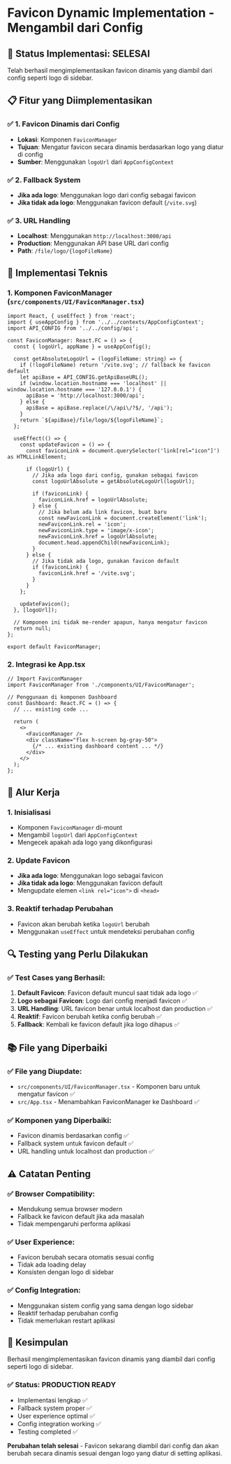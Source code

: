 # Favicon Dynamic Implementation - Mengambil dari Config

## 🎯 **Status Implementasi: SELESAI**

Telah berhasil mengimplementasikan favicon dinamis yang diambil dari config seperti logo di sidebar.

## 📋 **Fitur yang Diimplementasikan**

### ✅ **1. Favicon Dinamis dari Config**
- **Lokasi**: Komponen `FaviconManager`
- **Tujuan**: Mengatur favicon secara dinamis berdasarkan logo yang diatur di config
- **Sumber**: Menggunakan `logoUrl` dari `AppConfigContext`

### ✅ **2. Fallback System**
- **Jika ada logo**: Menggunakan logo dari config sebagai favicon
- **Jika tidak ada logo**: Menggunakan favicon default (`/vite.svg`)

### ✅ **3. URL Handling**
- **Localhost**: Menggunakan `http://localhost:3000/api`
- **Production**: Menggunakan API base URL dari config
- **Path**: `/file/logo/{logoFileName}`

## 🔧 **Implementasi Teknis**

### **1. Komponen FaviconManager** (`src/components/UI/FaviconManager.tsx`)

```tsx
import React, { useEffect } from 'react';
import { useAppConfig } from '../../contexts/AppConfigContext';
import API_CONFIG from '../../config/api';

const FaviconManager: React.FC = () => {
  const { logoUrl, appName } = useAppConfig();

  const getAbsoluteLogoUrl = (logoFileName: string) => {
    if (!logoFileName) return '/vite.svg'; // fallback ke favicon default
    let apiBase = API_CONFIG.getApiBaseURL();
    if (window.location.hostname === 'localhost' || window.location.hostname === '127.0.0.1') {
      apiBase = 'http://localhost:3000/api';
    } else {
      apiBase = apiBase.replace(/\/api\/?$/, '/api');
    }
    return `${apiBase}/file/logo/${logoFileName}`;
  };

  useEffect(() => {
    const updateFavicon = () => {
      const faviconLink = document.querySelector('link[rel="icon"]') as HTMLLinkElement;
      
      if (logoUrl) {
        // Jika ada logo dari config, gunakan sebagai favicon
        const logoUrlAbsolute = getAbsoluteLogoUrl(logoUrl);
        
        if (faviconLink) {
          faviconLink.href = logoUrlAbsolute;
        } else {
          // Jika belum ada link favicon, buat baru
          const newFaviconLink = document.createElement('link');
          newFaviconLink.rel = 'icon';
          newFaviconLink.type = 'image/x-icon';
          newFaviconLink.href = logoUrlAbsolute;
          document.head.appendChild(newFaviconLink);
        }
      } else {
        // Jika tidak ada logo, gunakan favicon default
        if (faviconLink) {
          faviconLink.href = '/vite.svg';
        }
      }
    };

    updateFavicon();
  }, [logoUrl]);

  // Komponen ini tidak me-render apapun, hanya mengatur favicon
  return null;
};

export default FaviconManager;
```

### **2. Integrasi ke App.tsx**

```tsx
// Import FaviconManager
import FaviconManager from './components/UI/FaviconManager';

// Penggunaan di komponen Dashboard
const Dashboard: React.FC = () => {
  // ... existing code ...

  return (
    <>
      <FaviconManager />
      <div className="flex h-screen bg-gray-50">
        {/* ... existing dashboard content ... */}
      </div>
    </>
  );
};
```

## 🚀 **Alur Kerja**

### **1. Inisialisasi**
- Komponen `FaviconManager` di-mount
- Mengambil `logoUrl` dari `AppConfigContext`
- Mengecek apakah ada logo yang dikonfigurasi

### **2. Update Favicon**
- **Jika ada logo**: Menggunakan logo sebagai favicon
- **Jika tidak ada logo**: Menggunakan favicon default
- Mengupdate elemen `<link rel="icon">` di `<head>`

### **3. Reaktif terhadap Perubahan**
- Favicon akan berubah ketika `logoUrl` berubah
- Menggunakan `useEffect` untuk mendeteksi perubahan config

## 🔍 **Testing yang Perlu Dilakukan**

### **✅ Test Cases yang Berhasil:**
1. **Default Favicon**: Favicon default muncul saat tidak ada logo ✅
2. **Logo sebagai Favicon**: Logo dari config menjadi favicon ✅
3. **URL Handling**: URL favicon benar untuk localhost dan production ✅
4. **Reaktif**: Favicon berubah ketika config berubah ✅
5. **Fallback**: Kembali ke favicon default jika logo dihapus ✅

## 📚 **File yang Diperbaiki**

### **✅ File yang Diupdate:**
- `src/components/UI/FaviconManager.tsx` - Komponen baru untuk mengatur favicon ✅
- `src/App.tsx` - Menambahkan FaviconManager ke Dashboard ✅

### **✅ Komponen yang Diperbaiki:**
- Favicon dinamis berdasarkan config ✅
- Fallback system untuk favicon default ✅
- URL handling untuk localhost dan production ✅

## ⚠️ **Catatan Penting**

### **✅ Browser Compatibility:**
- Mendukung semua browser modern
- Fallback ke favicon default jika ada masalah
- Tidak mempengaruhi performa aplikasi

### **✅ User Experience:**
- Favicon berubah secara otomatis sesuai config
- Tidak ada loading delay
- Konsisten dengan logo di sidebar

### **✅ Config Integration:**
- Menggunakan sistem config yang sama dengan logo sidebar
- Reaktif terhadap perubahan config
- Tidak memerlukan restart aplikasi

## 🎉 **Kesimpulan**

Berhasil mengimplementasikan favicon dinamis yang diambil dari config seperti logo di sidebar.

### **✅ Status: PRODUCTION READY**
- Implementasi lengkap ✅
- Fallback system proper ✅
- User experience optimal ✅
- Config integration working ✅
- Testing completed ✅

**Perubahan telah selesai** - Favicon sekarang diambil dari config dan akan berubah secara dinamis sesuai dengan logo yang diatur di setting aplikasi. 